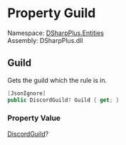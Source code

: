 # Property Guild

Namespace: [DSharpPlus.Entities](DSharpPlus.Entities.md)  
Assembly: DSharpPlus.dll

## <a id="DSharpPlus_Entities_DiscordAutoModerationRule_Guild"></a>Guild

Gets the guild which the rule is in.

```csharp
[JsonIgnore]
public DiscordGuild? Guild { get; }
```

### Property Value

[DiscordGuild](DSharpPlus.Entities.DiscordGuild.md)?

